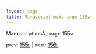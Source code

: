 ```yaml
---
layout: page
title: Manuscript msA, page 155v
---
```


Manuscript msA, page 155v

prev:  [155r](../155r) | next:  [156r](../156r)
